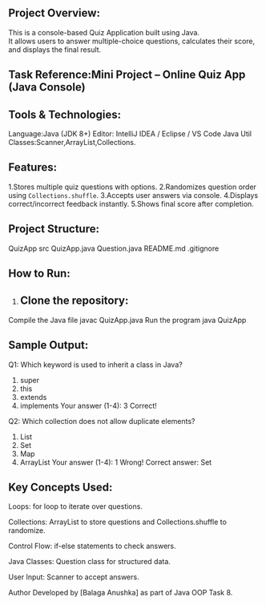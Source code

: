 Project Overview:
-----------------
This is a console-based Quiz Application built using Java.  
It allows users to answer multiple-choice questions, calculates their score, and displays the final result.

Task Reference:Mini Project – Online Quiz App (Java Console)
------------------------------------------------------------
Tools & Technologies:
---------------------
Language:Java (JDK 8+)
Editor: IntelliJ IDEA / Eclipse / VS Code
Java Util Classes:Scanner,ArrayList,Collections.

Features:
---------
1.Stores multiple quiz questions with options.
2.Randomizes question order using `Collections.shuffle`.
3.Accepts user answers via console.
4.Displays correct/incorrect feedback instantly.
5.Shows final score after completion.

Project Structure:
------------------
QuizApp
src
QuizApp.java
Question.java
README.md
.gitignore

How to Run:
-----------
1. Clone the repository:
   ---------------------
Compile the Java file
javac QuizApp.java
Run the program
java QuizApp

Sample Output:
--------------

Q1: Which keyword is used to inherit a class in Java?
1. super
2. this
3. extends
4. implements
Your answer (1-4): 3
Correct!

Q2: Which collection does not allow duplicate elements?
1. List
2. Set
3. Map
4. ArrayList
Your answer (1-4): 1
Wrong! Correct answer: Set


Key Concepts Used:
------------------
Loops: for loop to iterate over questions.

Collections: ArrayList to store questions and Collections.shuffle to randomize.

Control Flow: if-else statements to check answers.

Java Classes: Question class for structured data.

User Input: Scanner to accept answers.

Author
Developed by [Balaga Anushka] as part of Java OOP Task 8.

